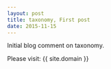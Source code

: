 ```yaml
---
layout: post
title: taxonomy, First post
date: 2015-11-15
---
```


Initial blog comment on taxonomy.

Please visit: {{ site.domain }}
